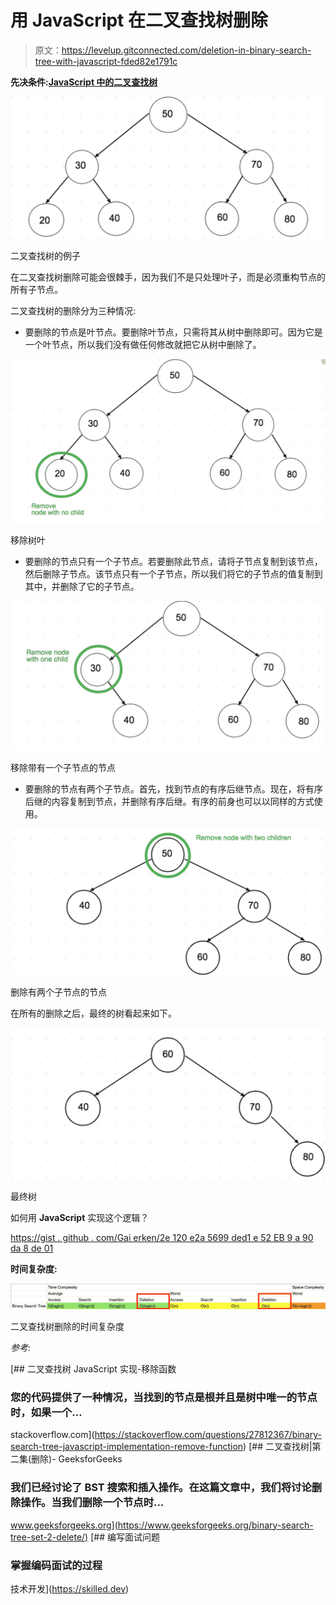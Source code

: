 # 用 JavaScript 在二叉查找树删除

> 原文：<https://levelup.gitconnected.com/deletion-in-binary-search-tree-with-javascript-fded82e1791c>

**先决条件:**[**JavaScript 中的二叉查找树**](https://medium.com/swlh/binary-search-tree-in-javascript-31cb74d8263b)

![](img/79620218ab8187d89c9613d46e06c6cf.png)

二叉查找树的例子

在二叉查找树删除可能会很棘手，因为我们不是只处理叶子，而是必须重构节点的所有子节点。

二叉查找树的删除分为三种情况:

*   要删除的节点是叶节点。要删除叶节点，只需将其从树中删除即可。因为它是一个叶节点，所以我们没有做任何修改就把它从树中删除了。

![](img/fb1c4f247b1514fa4caec835615f313a.png)

移除树叶

*   要删除的节点只有一个子节点。若要删除此节点，请将子节点复制到该节点，然后删除子节点。该节点只有一个子节点，所以我们将它的子节点的值复制到其中，并删除了它的子节点。

![](img/38516bc6860f39f780484984072f1a76.png)

移除带有一个子节点的节点

*   要删除的节点有两个子节点。首先，找到节点的有序后继节点。现在，将有序后继的内容复制到节点，并删除有序后继。有序的前身也可以以同样的方式使用。

![](img/5e5f77f2a5b9385d19c4c316d2b7afc8.png)

删除有两个子节点的节点

在所有的删除之后，最终的树看起来如下。

![](img/08d537e432a26412989456dc43702248.png)

最终树

如何用 **JavaScript** 实现这个逻辑？

[https://gist . github . com/Gai erken/2e 120 e2a 5699 ded1 e 52 EB 9 a 90 da 8 de 01](https://gist.github.com/GAierken/2e120e2a5699ded1e52eb9a90da8de01)

**时间复杂度:**

![](img/4ebeca7ee5b349ed82593b57da7943a2.png)

二叉查找树删除的时间复杂度

*参考:*

[](https://stackoverflow.com/questions/27812367/binary-search-tree-javascript-implementation-remove-function) [## 二叉查找树 JavaScript 实现-移除函数

### 您的代码提供了一种情况，当找到的节点是根并且是树中唯一的节点时，如果一个…

stackoverflow.com](https://stackoverflow.com/questions/27812367/binary-search-tree-javascript-implementation-remove-function) [](https://www.geeksforgeeks.org/binary-search-tree-set-2-delete/) [## 二叉查找树|第二集(删除)- GeeksforGeeks

### 我们已经讨论了 BST 搜索和插入操作。在这篇文章中，我们将讨论删除操作。当我们删除一个节点时…

www.geeksforgeeks.org](https://www.geeksforgeeks.org/binary-search-tree-set-2-delete/) [](https://skilled.dev) [## 编写面试问题

### 掌握编码面试的过程

技术开发](https://skilled.dev)